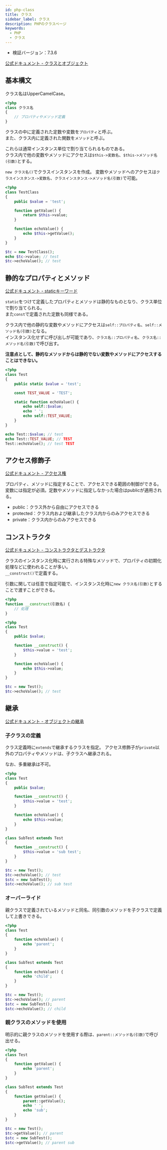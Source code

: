 ```yaml
---
id: php-class
title: クラス
sidebar_label: クラス
description: PHPのクラスページ
keywords:
  - PHP
  - クラス
---
```


- 検証バージョン：7.3.6

[公式ドキュメント - クラスとオブジェクト](https://www.php.net/manual/ja/language.oop5.php)

## 基本構文
クラス名はUpperCamelCase。

```php
<?php
class クラス名
{
    // プロパティやメソッド定義
}
```

クラスの中に定義された定数や変数を`プロパティ`と呼ぶ。  
また、クラス内に定義された関数を`メソッド`と呼ぶ。

これらは通常インスタンス単位で割り当てられるものである。  
クラス内で他の変数やメソッドにアクセスは`$this->変数名`、`$this->メソッド名(引数)`とする。

`new クラス名()`でクラスインスタンスを作成。
変数やメソッドへのアクセスは`クラスインスタンス->変数名`、`クラスインスタンス->メソッド名(引数)`で可能。

```php
<?php
class TestClass
{
    public $value = 'test';

    function getValue() {
        return $this->value;
    }

    function echoValue() {
        echo $this->getValue();
    }
}

$tc = new TestClass();
echo $tc->value; // test
$tc->echoValue(); // test
```

## 静的なプロパティとメソッド
[公式ドキュメント - staticキーワード](https://www.php.net/manual/ja/language.oop5.static.php)

`static`をつけて定義したプロパティとメソッドは静的なものとなり、クラス単位で割り当てられる。  
また`const`で定義された定数も同様である。

クラス内で他の静的な変数やメソッドにアクセスは`self::プロパティ名`、`self::メソッド名(引数)`となる。  
インスタンス化せずに呼び出しが可能であり、`クラス名::プロパティ名`、`クラス名::メソッド名(引数)`で呼び出す。

**注意点として、静的なメソッドからは静的でない変数やメソッドにアクセスすることはできない。**

```php
<?php
class Test
{
    public static $value = 'test';

    const TEST_VALUE = 'TEST';

    static function echoValue() {
        echo self::$value;
        echo ' ';
        echo self::TEST_VALUE;
    }
}

echo Test::$value; // test
echo Test::TEST_VALUE; // TEST
Test::echoValue(); // test TEST
```

## アクセス修飾子
[公式ドキュメント - アクセス権](https://www.php.net/manual/ja/language.oop5.visibility.php)

プロパティ、メソッドに指定することで、アクセスできる範囲の制御ができる。
変数には指定が必須。定数やメソッドに指定しなかった場合はpublicが適用される。

- public：クラス外から自由にアクセスできる
- protected：クラス内および継承したクラス内からのみアクセスできる
- private：クラス内からのみアクセスできる

## コンストラクタ
[公式ドキュメント - コンストラクタとデストラクタ](https://www.php.net/manual/ja/language.oop5.decon.php)

クラスのインスタンス化時に実行される特殊なメソッドで、プロパティの初期化処理などに使われることが多い。  
`__construct()`で定義する。

引数に関しては任意で指定可能で、インスタンス化時に`new クラス名(引数)`とすることで渡すことができる。

```php
<?php
function __construct(引数名) {
    // 処理
}
```

```php
<?php
class Test
{
    public $value;

    function __construct() {
        $this->value = 'test';
    }

    function echoValue() {
        echo $this->value;
    }
}

$tc = new Test();
$tc->echoValue(); // test
```

## 継承
[公式ドキュメント - オブジェクトの継承](https://www.php.net/manual/ja/language.oop5.inheritance.php)

### 子クラスの定義
クラス定義時に`extends`で継承するクラスを指定。
アクセス修飾子が`private`以外のプロパティやメソッドは、子クラスへ継承される。

なお、多重継承は不可。

```php
<?php
class Test
{
    public $value;

    function __construct() {
        $this->value = 'test';
    }

    function echoValue() {
        echo $this->value;
    }
}

class SubTest extends Test
{
    function __construct() {
        $this->value = 'sub test';
    }
}

$tc = new Test();
$tc->echoValue(); // test
$stc = new SubTest();
$stc->echoValue(); // sub test
```

### オーバーライド
親クラスで定義されているメソッドと同名、同引数のメソッドを子クラスで定義して上書きできる。

```php
<?php
class Test
{
    function echoValue() {
        echo 'parent';
    }
}

class SubTest extends Test
{
    function echoValue() {
        echo 'child';
    }
}

$tc = new Test();
$tc->echoValue(); // parent
$stc = new SubTest();
$stc->echoValue(); // child
```

### 親クラスのメソッドを使用
明示的に親クラスのメソッドを使用する際は、`parent::メソッド名(引数)`で呼び出せる。

```php
<?php
class Test
{
    function getValue() {
        echo 'parent';
    }
}

class SubTest extends Test
{
    function getValue() {
        parent::getValue();
        echo ' ';
        echo 'sub';
    }
}

$tc = new Test();
$tc->getValue(); // parent
$stc = new SubTest();
$stc->getValue(); // parent sub
```